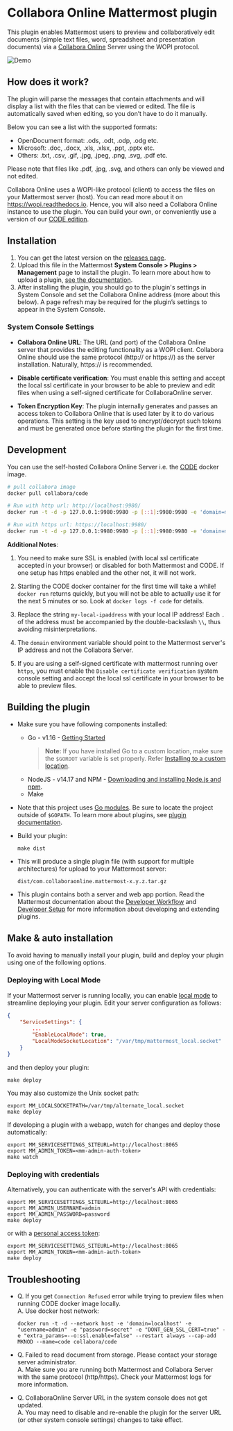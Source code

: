 # Collabora Online Mattermost plugin

This plugin enables Mattermost users to preview and collaboratively edit documents (simple text files, word, spreadsheet and presentation documents) via a [Collabora Online](https://www.collaboraoffice.com/collabora-online/) Server using the WOPI protocol.

![Demo](https://www.collaboraoffice.com/wp-content/uploads/2019/09/plugin_riff.gif)

## How does it work?

The plugin will parse the messages that contain attachments and will display a list with the files that can be viewed or edited. The file is automatically saved when editing, so you don’t have to do it manually.

Below you can see a list with the supported formats:

- OpenDocument format: .ods, .odt, .odp, .odg etc.
- Microsoft: .doc, .docx, .xls, .xlsx, .ppt, .pptx etc.
- Others: .txt, .csv, .gif, .jpg, .jpeg, .png, .svg, .pdf etc.

Please note that files like .pdf, .jpg, .svg, and others can only be viewed and not edited.
  
Collabora Online uses a WOPI-like protocol (client) to access the files on your Mattermost server (host). You can read more about it on https://wopi.readthedocs.io. Hence, you will also need a Collabora Online instance to use the plugin.
You can build your own, or conveniently use a version of our [CODE edition](https://www.collaboraoffice.com/code/).

## Installation

1. You can get the latest version on the [releases page](https://github.com/CollaboraOnline/collabora-mattermost/releases/latest).
1. Upload this file in the Mattermost **System Console > Plugins > Management** page to install the plugin. To learn more about how to upload a plugin, [see the documentation](https://docs.mattermost.com/administration/plugins.html#custom-plugins).
1. After installing the plugin, you should go to the plugin's settings in System Console and set the Collabora Online address (more about this below).
   A page refresh may be required for the plugin’s settings to appear in the System Console.


### System Console Settings

- **Collabora Online URL**:
  The URL (and port) of the Collabora Online server that provides the editing functionality as a WOPI client. Collabora Online should use the same protocol (http:// or https://) as the server installation. Naturally, https:// is recommended.

- **Disable certificate verification**:
  You must enable this setting and accept the local ssl certificate in your browser to be able to preview and edit files when using a self-signed certificate for CollaboraOnline server.

- **Token Encryption Key**:
  The plugin internally generates and passes an access token to Collabora Online that is used later by it to do various operations.
  This setting is the key used to encrypt/decrypt such tokens and must be generated once before starting the plugin for the first time.

## Development

You can use the self-hosted Collabora Online Server i.e. the [CODE](https://www.collaboraoffice.com/code/) docker image.

```sh
# pull collabora image
docker pull collabora/code

# Run with http url: http://localhost:9980/
docker run -t -d -p 127.0.0.1:9980:9980 -p [::1]:9980:9980 -e 'domain=my\\.-local\\.-ip\\.address' -e "username=admin" -e "password=secret" --restart always --cap-add MKNOD -e "extra_params=--o:ssl.enable=false" --name=code collabora/code

# Run with https url: https://localhost:9980/
docker run -t -d -p 127.0.0.1:9980:9980 -p [::1]:9980:9980 -e 'domain=my\\.-local\\.-ip\\.address' -e "username=admin" -e "password=secret" --restart always --cap-add MKNOD --name=code collabora/code
```

**Additional Notes**: 

1. You need to make sure SSL is enabled (with local ssl certificate accepted in your browser) or disabled for both Mattermost and CODE.
   If one setup has https enabled and the other not, it will not work.

1. Starting the CODE docker container for the first time will take a while!
   `docker run` returns quickly, but you will not be able to actually use it for the next 5 minutes or so.
   Look at `docker logs -f code` for details.

1. Replace the string `my-local-ipaddress` with your local IP address!
   Each `.` of the address must be accompanied by the double-backslash `\\`, thus avoiding misinterpretations.

1. The `domain` environment variable should point to the Mattermost server's IP address and not the Collabora Server.

1. If you are using a self-signed certificate with mattermost running over `https`, you must enable the `Disable certificate verification` system console setting 
   and accept the local ssl certificate in your browser to be able to preview files.

## Building the plugin

- Make sure you have following components installed:
    - Go - v1.16 - [Getting Started](https://golang.org/doc/install)
      > **Note:** If you have installed Go to a custom location, make sure the `$GOROOT` variable is set properly. Refer [Installing to a custom location](https://golang.org/doc/install#install).
    - NodeJS - v14.17 and NPM - [Downloading and installing Node.js and npm](https://docs.npmjs.com/getting-started/installing-node).
    - Make

- Note that this project uses [Go modules](https://github.com/golang/go/wiki/Modules). Be sure to locate the project outside of `$GOPATH`.
To learn more about plugins, see [plugin documentation](https://developers.mattermost.com/extend/plugins/).

- Build your plugin:
    ```
    make dist
    ```

- This will produce a single plugin file (with support for multiple architectures) for upload to your Mattermost server:
    ```
    dist/com.collaboraonline.mattermost-x.y.z.tar.gz
    ```

- This plugin contains both a server and web app portion.
  Read the Mattermost documentation about the [Developer Workflow](https://developers.mattermost.com/extend/plugins/developer-workflow/)
  and [Developer Setup](https://developers.mattermost.com/extend/plugins/developer-setup/) for more information about developing and extending plugins.

## Make & auto installation

To avoid having to manually install your plugin, build and deploy your plugin using one of the following options.

### Deploying with Local Mode

If your Mattermost server is running locally, you can enable [local mode](https://docs.mattermost.com/administration/mmctl-cli-tool.html#local-mode) to streamline deploying your plugin. Edit your server configuration as follows:

```json
{
    "ServiceSettings": {
        ...
        "EnableLocalMode": true,
        "LocalModeSocketLocation": "/var/tmp/mattermost_local.socket"
    }
}
```

and then deploy your plugin:
```
make deploy
```

You may also customize the Unix socket path:
```
export MM_LOCALSOCKETPATH=/var/tmp/alternate_local.socket
make deploy
```

If developing a plugin with a webapp, watch for changes and deploy those automatically:
```
export MM_SERVICESETTINGS_SITEURL=http://localhost:8065
export MM_ADMIN_TOKEN=<mm-admin-auth-token>
make watch
```

### Deploying with credentials

Alternatively, you can authenticate with the server's API with credentials:
```
export MM_SERVICESETTINGS_SITEURL=http://localhost:8065
export MM_ADMIN_USERNAME=admin
export MM_ADMIN_PASSWORD=password
make deploy
```

or with a [personal access token](https://docs.mattermost.com/developer/personal-access-tokens.html):
```
export MM_SERVICESETTINGS_SITEURL=http://localhost:8065
export MM_ADMIN_TOKEN=<mm-admin-auth-token>
make deploy
```

## Troubleshooting

- Q. If you get `Connection Refused` error while trying to preview files when running CODE docker image locally.  
  A. Use docker host network:
     ```shell
     docker run -t -d --network host -e 'domain=localhost' -e "username=admin" -e "password=secret" -e "DONT_GEN_SSL_CERT=true" -e "extra_params=--o:ssl.enable=false" --restart always --cap-add MKNOD --name=code collabora/code
     ```

- Q. Failed to read document from storage. Please contact your storage server administrator.  
  A. Make sure you are running both Mattermost and Collabora Server with the same protocol (http/https).
     Check your Mattermost logs for more information.

- Q. CollaboraOnline Server URL in the system console does not get updated.  
  A. You may need to disable and re-enable the plugin for the server URL (or other system console settings) changes to take effect.
